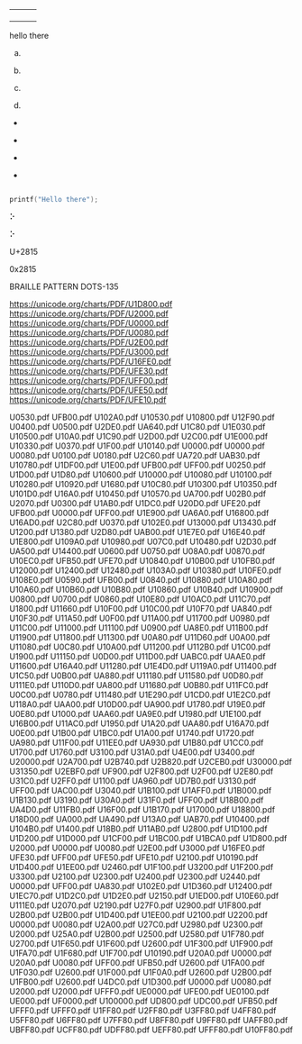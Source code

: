 <!-- START: table -->
<table>
<tr>
<th>



</th>
<th>



</th>
<th>



</th>
</tr>
<tr>
<td>



</td>
<td>



</td>
<td>



</td>
</tr>
<tr>
<td>



</td>
<td>



</td>
<td>



</td>
</tr>
</table>
<!-- END: table -->

<span class=""></span>


hello <span class=""></span> there

<!-- START: div -->
<div class="">



</div>
<!-- END: div -->

<!-- START: ordered-list -->
<ol type="a">
<li>



```

```



</li>
<li>



```

```



</li>
<li>



```

```



</li>
<li>



```

```



</li>
</ol>
<!-- END: ordered-list -->

<!-- START: unordered-list -->
<ul>
<li>



```

```



</li>
<li>



```

```



</li>
<li>



```

```



</li>
<li>



```

```



</li>
</ul>
<!-- END: unordered-list -->


```>

```


```C
printf("Hello there");
```



&#x2815;

⠕

U+2815

0x2815

BRAILLE PATTERN DOTS-135


https://unicode.org/charts/PDF/U1D800.pdf
https://unicode.org/charts/PDF/U2000.pdf
https://unicode.org/charts/PDF/U0000.pdf
https://unicode.org/charts/PDF/U0080.pdf
https://unicode.org/charts/PDF/U2E00.pdf
https://unicode.org/charts/PDF/U3000.pdf
https://unicode.org/charts/PDF/U16FE0.pdf
https://unicode.org/charts/PDF/UFE30.pdf
https://unicode.org/charts/PDF/UFF00.pdf
https://unicode.org/charts/PDF/UFE50.pdf
https://unicode.org/charts/PDF/UFE10.pdf


U0530.pdf
UFB00.pdf
U102A0.pdf
U10530.pdf
U10800.pdf
U12F90.pdf
U0400.pdf
U0500.pdf
U2DE0.pdf
UA640.pdf
U1C80.pdf
U1E030.pdf
U10500.pdf
U10A0.pdf
U1C90.pdf
U2D00.pdf
U2C00.pdf
U1E000.pdf
U10330.pdf
U0370.pdf
U1F00.pdf
U10140.pdf
U0000.pdf
U0000.pdf
U0080.pdf
U0100.pdf
U0180.pdf
U2C60.pdf
UA720.pdf
UAB30.pdf
U10780.pdf
U1DF00.pdf
U1E00.pdf
UFB00.pdf
UFF00.pdf
U0250.pdf
U1D00.pdf
U1D80.pdf
U10600.pdf
U10000.pdf
U10080.pdf
U10100.pdf
U10280.pdf
U10920.pdf
U1680.pdf
U10C80.pdf
U10300.pdf
U10350.pdf
U101D0.pdf
U16A0.pdf
U10450.pdf
U10570.pd
UA700.pdf
U02B0.pdf
U2070.pdf
U0300.pdf
U1AB0.pdf
U1DC0.pdf
U20D0.pdf
UFE20.pdf
UFB00.pdf
U0000.pdf
UFF00.pdf
U1E900.pdf
UA6A0.pdf
U16800.pdf
U16AD0.pdf
U2C80.pdf
U0370.pdf
U102E0.pdf
U13000.pdf
U13430.pdf
U1200.pdf
U1380.pdf
U2D80.pdf
UAB00.pdf
U1E7E0.pdf
U16E40.pdf
U1E800.pdf
U109A0.pdf
U10980.pdf
U07C0.pdf
U10480.pdf
U2D30.pdf
UA500.pdf
U14400.pdf
U0600.pdf
U0750.pdf
U08A0.pdf
U0870.pdf
U10EC0.pdf
UFB50.pdf
UFE70.pdf
U10840.pdf
U10B00.pdf
U10FB0.pdf
U12000.pdf
U12400.pdf
U12480.pdf
U103A0.pdf
U10380.pdf
U10FE0.pdf
U108E0.pdf
U0590.pdf
UFB00.pdf
U0840.pdf
U10880.pdf
U10A80.pdf
U10A60.pdf
U10B60.pdf
U10B80.pdf
U10860.pdf
U10B40.pdf
U10900.pdf
U0800.pdf
U0700.pdf
U0860.pdf
U10E80.pdf
U10AC0.pdf
U11C70.pdf
U1800.pdf
U11660.pdf
U10F00.pdf
U10C00.pdf
U10F70.pdf
UA840.pdf
U10F30.pdf
U11A50.pdf
U0F00.pdf
U11A00.pdf
U11700.pdf
U0980.pdf
U11C00.pdf
U11000.pdf
U11100.pdf
U0900.pdf
UA8E0.pdf
U11B00.pdf
U11900.pdf
U11800.pdf
U11300.pdf
U0A80.pdf
U11D60.pdf
U0A00.pdf
U11080.pdf
U0C80.pdf
U10A00.pdf
U11200.pdf
U112B0.pdf
U1C00.pdf
U1900.pdf
U11150.pdf
U0D00.pdf
U11D00.pdf
UABC0.pdf
UAAE0.pdf
U11600.pdf
U16A40.pdf
U11280.pdf
U1E4D0.pdf
U119A0.pdf
U11400.pdf
U1C50.pdf
U0B00.pdf
UA880.pdf
U11180.pdf
U11580.pdf
U0D80.pdf
U111E0.pdf
U110D0.pdf
UA800.pdf
U11680.pdf
U0B80.pdf
U11FC0.pdf
U0C00.pdf
U0780.pdf
U11480.pdf
U1E290.pdf
U1CD0.pdf
U1E2C0.pdf
U118A0.pdf
UAA00.pdf
U10D00.pdf
UA900.pdf
U1780.pdf
U19E0.pdf
U0E80.pdf
U1000.pdf
UAA60.pdf
UA9E0.pdf
U1980.pdf
U1E100.pdf
U16B00.pdf
U11AC0.pdf
U1950.pdf
U1A20.pdf
UAA80.pdf
U16A70.pdf
U0E00.pdf
U1B00.pdf
U1BC0.pdf
U1A00.pdf
U1740.pdf
U1720.pdf
UA980.pdf
U11F00.pdf
U11EE0.pdf
UA930.pdf
U1B80.pdf
U1CC0.pdf
U1700.pdf
U1760.pdf
U3100.pdf
U31A0.pdf
U4E00.pdf
U3400.pdf
U20000.pdf
U2A700.pdf
U2B740.pdf
U2B820.pdf
U2CEB0.pdf
U30000.pdf
U31350.pdf
U2EBF0.pdf
UF900.pdf
U2F800.pdf
U2F00.pdf
U2E80.pdf
U31C0.pdf
U2FF0.pdf
U1100.pdf
UA960.pdf
UD7B0.pdf
U3130.pdf
UFF00.pdf
UAC00.pdf
U3040.pdf
U1B100.pdf
U1AFF0.pdf
U1B000.pdf
U1B130.pdf
U3190.pdf
U30A0.pdf
U31F0.pdf
UFF00.pdf
U18B00.pdf
UA4D0.pdf
U11FB0.pdf
U16F00.pdf
U1B170.pdf
U17000.pdf
U18800.pdf
U18D00.pdf
UA000.pdf
UA490.pdf
U13A0.pdf
UAB70.pdf
U10400.pdf
U104B0.pdf
U1400.pdf
U18B0.pdf
U11AB0.pdf
U2800.pdf
U1D100.pdf
U1D200.pdf
U1D000.pdf
U1CF00.pdf
U1BC00.pdf
U1BCA0.pdf
U1D800.pdf
U2000.pdf
U0000.pdf
U0080.pdf
U2E00.pdf
U3000.pdf
U16FE0.pdf
UFE30.pdf
UFF00.pdf
UFE50.pdf
UFE10.pdf
U2100.pdf
U10190.pdf
U1D400.pdf
U1EE00.pdf
U2460.pdf
U1F100.pdf
U3200.pdf
U1F200.pdf
U3300.pdf
U2100.pdf
U2300.pdf
U2400.pdf
U2300.pdf
U2440.pdf
U0000.pdf
UFF00.pdf
UA830.pdf
U102E0.pdf
U1D360.pdf
U12400.pdf
U1EC70.pdf
U1D2C0.pdf
U1D2E0.pdf
U2150.pdf
U1ED00.pdf
U10E60.pdf
U111E0.pdf
U2070.pdf
U2190.pdf
U27F0.pdf
U2900.pdf
U1F800.pdf
U2B00.pdf
U2B00.pdf
U1D400.pdf
U1EE00.pdf
U2100.pdf
U2200.pdf
U0000.pdf
U0080.pdf
U2A00.pdf
U27C0.pdf
U2980.pdf
U2300.pdf
U2000.pdf
U25A0.pdf
U2B00.pdf
U2500.pdf
U2580.pdf
U1F780.pdf
U2700.pdf
U1F650.pdf
U1F600.pdf
U2600.pdf
U1F300.pdf
U1F900.pdf
U1FA70.pdf
U1F680.pdf
U1F700.pdf
U10190.pdf
U20A0.pdf
U0000.pdf
U20A0.pdf
U0080.pdf
UFF00.pdf
UFB50.pdf
U2600.pdf
U1FA00.pdf
U1F030.pdf
U2600.pdf
U1F000.pdf
U1F0A0.pdf
U2600.pdf
U2B00.pdf
U1FB00.pdf
U2600.pdf
U4DC0.pdf
U1D300.pdf
U0000.pdf
U0080.pdf
U2000.pdf
U2000.pdf
UFFF0.pdf
UE0000.pdf
UFE00.pdf
UE0100.pdf
UE000.pdf
UF0000.pdf
U100000.pdf
UD800.pdf
UDC00.pdf
UFB50.pdf
UFFF0.pdf
UFFF0.pdf
U1FF80.pdf
U2FF80.pdf
U3FF80.pdf
U4FF80.pdf
U5FF80.pdf
U6FF80.pdf
U7FF80.pdf
U8FF80.pdf
U9FF80.pdf
UAFF80.pdf
UBFF80.pdf
UCFF80.pdf
UDFF80.pdf
UEFF80.pdf
UFFF80.pdf
U10FF80.pdf